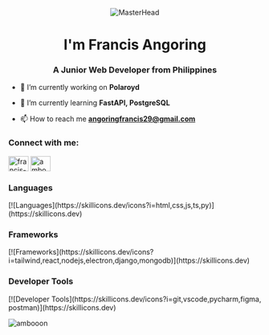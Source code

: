 <p align="center">
  <img src="https://mir-s3-cdn-cf.behance.net/project_modules/max_1200/f57c9943288301.58647e684e3e7.gif" alt="MasterHead">
</p>
<h1 align="center">I'm Francis Angoring</h1>
<h3 align="center">A Junior Web Developer from Philippines</h3>

- 🔭 I’m currently working on **Polaroyd**

- 🌱 I’m currently learning **FastAPI, PostgreSQL**

- 📫 How to reach me **angoringfrancis29@gmail.com**

<h3 align="left">Connect with me:</h3>
<p align="left">
<a href="https://linkedin.com/in/francis-angoring-a098ab312" target="blank"><img align="center" src="https://skillicons.dev/icons?i=linkedin" alt="francis-angoring-a098ab312" height="30" width="40" /></a>
<a href="https://www.leetcode.com/ambooon" target="blank"><img align="center" src="https://raw.githubusercontent.com/rahuldkjain/github-profile-readme-generator/master/src/images/icons/Social/leet-code.svg" alt="ambooon" height="30" width="40" /></a>
</p>

<h3 align="left">Languages</h3>
[![Languages](https://skillicons.dev/icons?i=html,css,js,ts,py)](https://skillicons.dev)

<h3 align="left">Frameworks</h3>
[![Frameworks](https://skillicons.dev/icons?i=tailwind,react,nodejs,electron,django,mongodb)](https://skillicons.dev)

<h3 align="left">Developer Tools</h3>
[![Developer Tools](https://skillicons.dev/icons?i=git,vscode,pycharm,figma, postman)](https://skillicons.dev)

<p><img align="left" src="https://github-readme-stats.vercel.app/api/top-langs?username=ambooon&show_icons=true&theme=dracula&locale=en&layout=compact" alt="ambooon" /></p>
